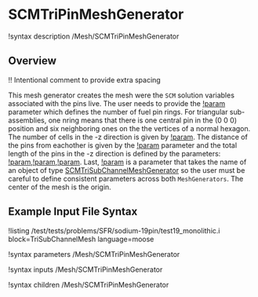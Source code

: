 # SCMTriPinMeshGenerator

!syntax description /Mesh/SCMTriPinMeshGenerator

## Overview

!! Intentional comment to provide extra spacing

This mesh generator creates the mesh were the `SCM` solution variables associated with the pins live.
The user needs to provide the [!param](/Mesh/SCMTriPinMeshGenerator/nrings) parameter which defines the number of fuel pin rings. For triangular sub-assemblies, one nring means that there is one central pin in the (0 0 0)
position and six neighboring ones on the the vertices of a normal hexagon. The number of cells in the -z direction is given by [!param](/Mesh/SCMTriPinMeshGenerator/n_cells). The distance of the pins from eachother is given by the [!param](/Mesh/SCMTriPinMeshGenerator/pitch) parameter and the total length of the pins in the -z direction is defined by the parameters: [!param](/Mesh/SCMTriPinMeshGenerator/heated_length),[!param](/Mesh/SCMTriPinMeshGenerator/unheated_length_entry),[!param](/Mesh/SCMTriPinMeshGenerator/unheated_length_entry).
Last, [!param](/Mesh/SCMTriPinMeshGenerator/input) is a parameter that takes the name of an object of type [SCMTriSubChannelMeshGenerator](SCMQuadSubChannelMeshGenerator.md) so the user must be careful to define consistent parameters across both `MeshGenerators`. The center of the mesh is the origin.

## Example Input File Syntax

!listing /test/tests/problems/SFR/sodium-19pin/test19_monolithic.i block=TriSubChannelMesh language=moose

!syntax parameters /Mesh/SCMTriPinMeshGenerator

!syntax inputs /Mesh/SCMTriPinMeshGenerator

!syntax children /Mesh/SCMTriPinMeshGenerator
